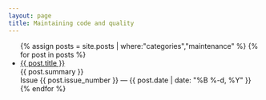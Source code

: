 ```yaml
---
layout: page
title: Maintaining code and quality
---
```


<div class="home">
  <ul class="post-list">
    {% assign posts = site.posts | where:"categories","maintenance" %}
    {% for post in posts %}
      <li>
        <div class="post-link">
          <a href="{{ post.url | prepend: site.github.url }}">{{ post.title }}</a>
        </div>
        <div class="post-summary">{{ post.summary }}<br/><span class="post-meta">Issue {{ post.issue_number }} — {{ post.date | date: "%B %-d, %Y" }}</span></div>
      </li>
    {% endfor %}
  </ul>
</div>
